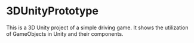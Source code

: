 # 3DUnityPrototype

This is a 3D Unity project of a simple driving game. 
It shows the utilization of GameObjects in Unity and their components.
